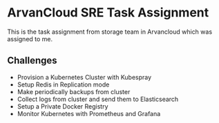 # ArvanCloud SRE Task Assignment

This is the task assignment from storage team in Arvancloud which was assigned to me.

## Challenges

- Provision a Kubernetes Cluster with Kubespray
- Setup Redis in Replication mode
- Make periodically backups from cluster
- Collect logs from cluster and send them to Elasticsearch
- Setup a Private Docker Registry
- Monitor Kubernetes with Prometheus and Grafana
